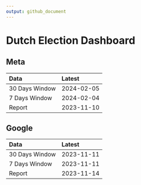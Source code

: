 ```yaml
---
output: github_document
---
```


# Dutch Election Dashboard



## Meta


|Data           |Latest     |
|:--------------|:----------|
|30 Days Window |2024-02-05 |
|7 Days Window  |2024-02-04 |
|Report         |2023-11-10 |

## Google


|Data           |Latest     |
|:--------------|:----------|
|30 Days Window |2023-11-11 |
|7 Days Window  |2023-11-11 |
|Report         |2023-11-14 |
